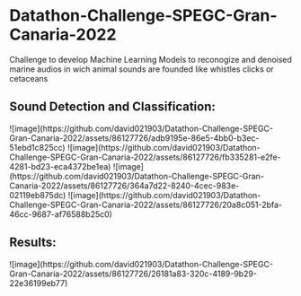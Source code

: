 # Datathon-Challenge-SPEGC-Gran-Canaria-2022
Challenge to develop Machine Learning Models to reconogize and denoised marine audios in wich animal sounds are founded like whistles clicks or cetaceans

<h2>Sound Detection and Classification:</h2>
![image](https://github.com/david021903/Datathon-Challenge-SPEGC-Gran-Canaria-2022/assets/86127726/adb9195e-86e5-4bb0-b3ec-51ebd1c825cc)
![image](https://github.com/david021903/Datathon-Challenge-SPEGC-Gran-Canaria-2022/assets/86127726/fb335281-e2fe-4281-bd23-eca4372be1ea)
![image](https://github.com/david021903/Datathon-Challenge-SPEGC-Gran-Canaria-2022/assets/86127726/364a7d22-8240-4cec-983e-02119eb875dc)
![image](https://github.com/david021903/Datathon-Challenge-SPEGC-Gran-Canaria-2022/assets/86127726/20a8c051-2bfa-46cc-9687-af76588b25c0)

<h2>Results:</h2>
![image](https://github.com/david021903/Datathon-Challenge-SPEGC-Gran-Canaria-2022/assets/86127726/26181a83-320c-4189-9b29-22e36199eb77)
